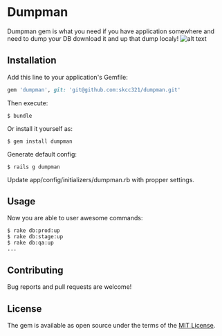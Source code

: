 # Dumpman
Dumpman gem is what you need if you have application somewhere and need to dump your DB download it and up that dump localy!
![alt text](https://s-media-cache-ak0.pinimg.com/originals/23/e6/df/23e6df3e2d857d3338c476094fe77fef.jpg)


## Installation

Add this line to your application's Gemfile:

```ruby
gem 'dumpman', git: 'git@github.com:skcc321/dumpman.git'
```

Then execute:

    $ bundle

Or install it yourself as:

    $ gem install dumpman

Generate default config:

    $ rails g dumpman

Update app/config/initializers/dumpman.rb with propper settings.

## Usage

Now you are able to user awesome commands:

    $ rake db:prod:up
    $ rake db:stage:up
    $ rake db:qa:up
    ...

## Contributing

Bug reports and pull requests are welcome!

## License

The gem is available as open source under the terms of the [MIT License](http://opensource.org/licenses/MIT).

